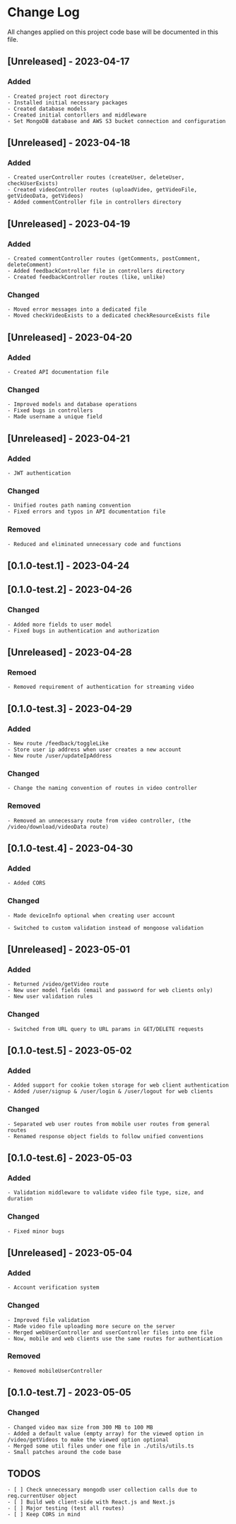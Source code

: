 # Change Log

All changes applied on this project code base will be documented in this file.

## [Unreleased] - 2023-04-17

### Added

    - Created project root directory
    - Installed initial necessary packages
    - Created database models
    - Created initial contorllers and middleware
    - Set MongoDB database and AWS S3 bucket connection and configuration

## [Unreleased] - 2023-04-18

### Added

    - Created userController routes (createUser, deleteUser, checkUserExists)
    - Created videoController routes (uploadVideo, getVideoFile, getVideoData, getVideos)
    - Added commentController file in controllers directory

## [Unreleased] - 2023-04-19

### Added

    - Created commentController routes (getComments, postComment, deleteComment)
    - Added feedbackController file in controllers directory
    - Created feedbackController routes (like, unlike)

### Changed

    - Moved error messages into a dedicated file
    - Moved checkVideoExists to a dedicated checkResourceExists file

## [Unreleased] - 2023-04-20

### Added

    - Created API documentation file

### Changed

    - Improved models and database operations
    - Fixed bugs in controllers
    - Made username a unique field

## [Unreleased] - 2023-04-21

### Added

    - JWT authentication

### Changed

    - Unified routes path naming convention
    - Fixed errors and typos in API documentation file

### Removed

    - Reduced and eliminated unnecessary code and functions

## [0.1.0-test.1] - 2023-04-24

## [0.1.0-test.2] - 2023-04-26

### Changed

    - Added more fields to user model
    - Fixed bugs in authentication and authorization

## [Unreleased] - 2023-04-28

### Remoed

    - Removed requirement of authentication for streaming video

## [0.1.0-test.3] - 2023-04-29

### Added

    - New route /feedback/toggleLike
    - Store user ip address when user creates a new account
    - New route /user/updateIpAddress

### Changed

    - Change the naming convention of routes in video controller

### Removed

    - Removed an unnecessary route from video controller, (the /video/download/videoData route)

## [0.1.0-test.4] - 2023-04-30

### Added

    - Added CORS

### Changed

    - Made deviceInfo optional when creating user account

    - Switched to custom validation instead of mongoose validation

## [Unreleased] - 2023-05-01

### Added

    - Returned /video/getVideo route
    - New user model fields (email and password for web clients only)
    - New user validation rules

### Changed

    - Switched from URL query to URL params in GET/DELETE requests

## [0.1.0-test.5] - 2023-05-02

### Added

    - Added support for cookie token storage for web client authentication
    - Added /user/signup & /user/login & /user/logout for web clients

### Changed

    - Separated web user routes from mobile user routes from general routes
    - Renamed response object fields to follow unified conventions

## [0.1.0-test.6] - 2023-05-03

### Added

    - Validation middleware to validate video file type, size, and duration

### Changed

    - Fixed minor bugs

## [Unreleased] - 2023-05-04

### Added

    - Account verification system

### Changed

    - Improved file validation
    - Made video file uploading more secure on the server
    - Merged webUserController and userController files into one file
    - Now, mobile and web clients use the same routes for authentication

### Removed

    - Removed mobileUserController

## [0.1.0-test.7] - 2023-05-05

### Changed

    - Changed video max size from 300 MB to 100 MB
    - Added a default value (empty array) for the viewed option in /video/getVideos to make the viewed option optional
    - Merged some util files under one file in ./utils/utils.ts
    - Small patches around the code base

## TODOS

    - [ ] Check unnecessary mongodb user collection calls due to req.currentUser object
    - [ ] Build web client-side with React.js and Next.js
    - [ ] Major testing (test all routes)
    - [ ] Keep CORS in mind
